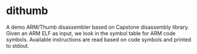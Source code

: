 # dithumb
A demo ARM/Thumb disassembler based on Capstone disassembly library. Given
an ARM ELF as input, we look in the symbol table for ARM code symbols. 
Available instructions are read based on code symbols and printed to stdout.
